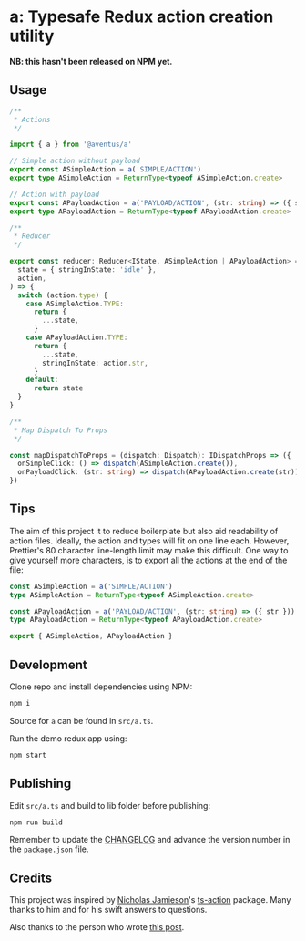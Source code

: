 # a: Typesafe Redux action creation utility

**NB: this hasn't been released on NPM yet.**

## Usage

```ts
/**
 * Actions
 */

import { a } from '@aventus/a'

// Simple action without payload
export const ASimpleAction = a('SIMPLE/ACTION')
export type ASimpleAction = ReturnType<typeof ASimpleAction.create>

// Action with payload
export const APayloadAction = a('PAYLOAD/ACTION', (str: string) => ({ str }))
export type APayloadAction = ReturnType<typeof APayloadAction.create>
```

```ts
/**
 * Reducer
 */

export const reducer: Reducer<IState, ASimpleAction | APayloadAction> = (
  state = { stringInState: 'idle' },
  action,
) => {
  switch (action.type) {
    case ASimpleAction.TYPE:
      return {
        ...state,
      }
    case APayloadAction.TYPE:
      return {
        ...state,
        stringInState: action.str,
      }
    default:
      return state
  }
}
```

```ts
/**
 * Map Dispatch To Props
 */

const mapDispatchToProps = (dispatch: Dispatch): IDispatchProps => ({
  onSimpleClick: () => dispatch(ASimpleAction.create()),
  onPayloadClick: (str: string) => dispatch(APayloadAction.create(str)),
})
```

## Tips

The aim of this project it to reduce boilerplate but also aid readability of
action files. Ideally, the action and types will fit on one line each. However,
Prettier's 80 character line-length limit may make this difficult. One way to
give yourself more characters, is to export all the actions at the end of the
file:

```ts
const ASimpleAction = a('SIMPLE/ACTION')
type ASimpleAction = ReturnType<typeof ASimpleAction.create>

const APayloadAction = a('PAYLOAD/ACTION', (str: string) => ({ str }))
type APayloadAction = ReturnType<typeof APayloadAction.create>

export { ASimpleAction, APayloadAction }
```

## Development

Clone repo and install dependencies using NPM:

```sh
npm i
```

Source for `a` can be found in `src/a.ts`.

Run the demo redux app using:

```sh
npm start
```

## Publishing

Edit `src/a.ts` and build to lib folder before publishing:

```sh
npm run build
```

Remember to update the [CHANGELOG](CHANGELOG.md) and advance the version number
in the `package.json` file.

## Credits

This project was inspired by [Nicholas Jamieson](https://github.com/cartant)'s
[ts-action](https://github.com/cartant/ts-action) package. Many thanks to him
and for his swift answers to questions.

Also thanks to the person who wrote
[this post](https://qiita.com/terrierscript/items/b9687f610a96ab964ab2).
